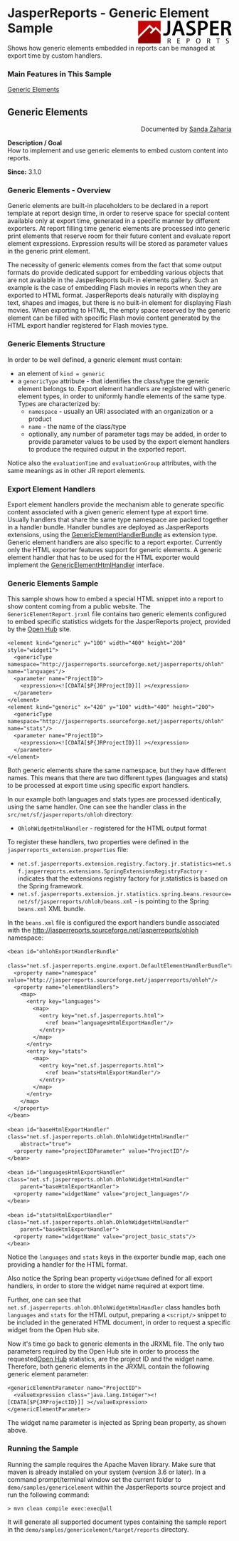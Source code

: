 
# JasperReports - Generic Element Sample <img src="../../resources/jasperreports.svg" alt="JasperReports logo" align="right"/>

Shows how generic elements embedded in reports can be managed at export time by custom handlers.

### Main Features in This Sample

[Generic Elements](#genericelements)

## <a name='genericelements'>Generic</a> Elements
<div align="right">Documented by <a href='mailto:shertage@users.sourceforge.net'>Sanda Zaharia</a></div>

**Description / Goal**\
How to implement and use generic elements to embed custom content into reports.

**Since:** 3.1.0

### Generic Elements - Overview

Generic elements are built-in placeholders to be declared in a report template at report design time, in order to reserve space for special content available only at export time, generated in a specific manner by different exporters. At report filling time generic elements are processed into generic print elements that reserve room for their future content and evaluate report element expressions. Expression results will be stored as parameter values in the generic print element.

The necessity of generic elements comes from the fact that some output formats do provide dedicated support for embedding various objects that are not available in the JasperReports built-in elements gallery. Such an example is the case of embedding Flash movies in reports when they are exported to HTML format. JasperReports deals naturally with displaying text, shapes and images, but there is no built-in element for displaying Flash movies. When exporting to HTML, the empty space reserved by the generic element can be filled with specific Flash movie content generated by the HTML export handler registered for Flash movies type.

### Generic Elements Structure

In order to be well defined, a generic element must contain:
- an element of `kind = generic`
- a `genericType` attribute - that identifies the class/type the generic element belongs to. Export element handlers are registered with generic element types, in order to uniformly handle elements of the same type. Types are characterized by:
    - `namespace` - usually an URI associated with an organization or a product
    - `name` - the name of the class/type
    - optionally, any number of parameter tags may be added, in order to provide parameter values to be used by the export element handlers to produce the required output in the exported report.

Notice also the `evaluationTime` and `evaluationGroup` attributes, with the same meanings as in other JR report elements.

### Export Element Handlers

Export element handlers provide the mechanism able to generate specific content associated with a given generic element type at export time. Usually handlers that share the same type namespace are packed together in a handler bundle. Handler bundles are deployed as JasperReports extensions, using the [GenericElementHandlerBundle](https://jasperreports.sourceforge.net/api/net/sf/jasperreports/engine/export/GenericElementHandlerBundle.html) as extension type.\
Generic element handlers are also specific to a report exporter. Currently only the HTML exporter features support for generic elements. A generic element handler that has to be used for the HTML exporter would implement the [GenericElementHtmlHandler](https://jasperreports.sourceforge.net/api/net/sf/jasperreports/engine/export/GenericElementHtmlHandler.html) interface.

### Generic Elements Sample

This sample shows how to embed a special HTML snippet into a report to show content coming from a public website. The `GenericElementReport.jrxml` file contains two generic elements configured to embed specific statistics widgets for the JasperReports project, provided by the [Open Hub](http://ohloh.net/) site.

```
<element kind="generic" y="100" width="400" height="200" style="widget1">
  <genericType namespace="http://jasperreports.sourceforge.net/jasperreports/ohloh" name="languages"/>
  <parameter name="ProjectID">
    <expression><![CDATA[$P{JRProjectID}]] ></expression>
  </parameter>
</element>
<element kind="generic" x="420" y="100" width="400" height="200">
  <genericType namespace="http://jasperreports.sourceforge.net/jasperreports/ohloh" name="stats"/>
  <parameter name="ProjectID">
    <expression><![CDATA[$P{JRProjectID}]] ></expression>
  </parameter>
</element>
```

Both generic elements share the same namespace, but they have different names. This means that there are two different types (languages and stats) to be processed at export time using specific export handlers.

In our example both languages and stats types are processed identically, using the same handler. One can see the handler class in the `src/net/sf/jasperreports/ohloh` directory:
- `OhlohWidgetHtmlHandler` - registered for the HTML output format

To register these handlers, two properties were defined in the `jasperreports_extension.properties` file:

- `net.sf.jasperreports.extension.registry.factory.jr.statistics=net.sf.jasperreports.extensions.SpringExtensionsRegistryFactory` - indicates that the extensions registry factory for jr.statistics is based on the Spring framework.
- `net.sf.jasperreports.extension.jr.statistics.spring.beans.resource=net/sf/jasperreports/ohloh/beans.xml` - is pointing to the Spring `beans.xml` XML bundle.

In the `beans.xml` file is configured the export handlers bundle associated with the http://jasperreports.sourceforge.net/jasperreports/ohloh namespace:

```
<bean id="ohlohExportHandlerBundle"
    class="net.sf.jasperreports.engine.export.DefaultElementHandlerBundle">
  <property name="namespace" value="http://jasperreports.sourceforge.net/jasperreports/ohloh"/>
  <property name="elementHandlers">
    <map>
      <entry key="languages">
        <map>
          <entry key="net.sf.jasperreports.html">
            <ref bean="languagesHtmlExportHandler"/>
          </entry>
        </map>
      </entry>
      <entry key="stats">
        <map>
          <entry key="net.sf.jasperreports.html">
            <ref bean="statsHtmlExportHandler"/>
          </entry>
        </map>
      </entry>
    </map>
  </property>
</bean>

<bean id="baseHtmlExportHandler" class="net.sf.jasperreports.ohloh.OhlohWidgetHtmlHandler"
    abstract="true">
  <property name="projectIDParameter" value="ProjectID"/>
</bean>

<bean id="languagesHtmlExportHandler" class="net.sf.jasperreports.ohloh.OhlohWidgetHtmlHandler"
    parent="baseHtmlExportHandler">
  <property name="widgetName" value="project_languages"/>
</bean>

<bean id="statsHtmlExportHandler" class="net.sf.jasperreports.ohloh.OhlohWidgetHtmlHandler"
    parent="baseHtmlExportHandler">
  <property name="widgetName" value="project_basic_stats"/>
</bean>
```

Notice the `languages` and `stats` keys in the exporter bundle map, each one providing a handler for the HTML format.

Also notice the Spring bean property `widgetName` defined for all export handlers, in order to store the widget name required at export time.

Further, one can see that `net.sf.jasperreports.ohloh.OhlohWidgetHtmlHandler` class handles both `languages` and `stats` for the HTML output, preparing a `<script/>` snippet to be included in the generated HTML document, in order to request a specific widget from the Open Hub site.

Now it's time go back to generic elements in the JRXML file. The only two parameters required by the Open Hub site in order to process the requested[Open Hub](http://ohloh.net/) statistics, are the project ID and the widget name. Therefore, both generic elements in the JRXML contain the following generic element parameter:

```
<genericElementParameter name="ProjectID">
  <valueExpression class="java.lang.Integer"><![CDATA[$P{JRProjectID}]] ></valueExpression>
</genericElementParameter>
```

The widget name parameter is injected as Spring bean property, as shown above.

### Running the Sample

Running the sample requires the Apache Maven library. Make sure that maven is already installed on your system (version 3.6 or later).
In a command prompt/terminal window set the current folder to `demo/samples/genericelement` within the JasperReports source project and run the following command:

```
> mvn clean compile exec:exec@all
```

It will generate all supported document types containing the sample report in the `demo/samples/genericelement/target/reports` directory.

